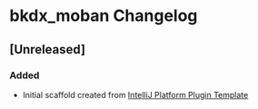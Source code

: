<!-- Keep a Changelog guide -> https://keepachangelog.com -->

# bkdx_moban Changelog

## [Unreleased]
### Added
- Initial scaffold created from [IntelliJ Platform Plugin Template](https://github.com/JetBrains/intellij-platform-plugin-template)
